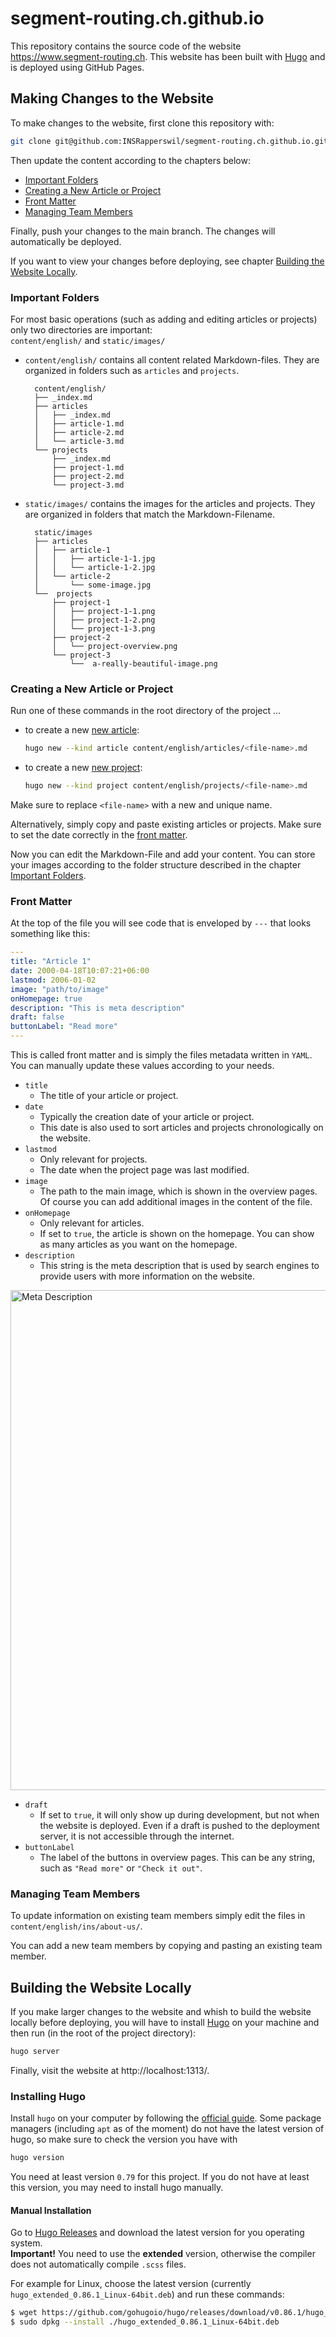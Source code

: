 # segment-routing.ch.github.io
This repository contains the source code of the website https://www.segment-routing.ch.
This website has been built with [Hugo](https://gohugo.io/) and is deployed using GitHub Pages.

## Making Changes to the Website
To make changes to the website, first clone this repository with:

```bash
git clone git@github.com:INSRapperswil/segment-routing.ch.github.io.git
```

Then update the content according to the chapters below:

- [Important Folders](#important-folders)
- [Creating a New Article or Project](#creating-a-new-article-or-project)
- [Front Matter](#front-matter)
- [Managing Team Members](#managing-team-members)

Finally, push your changes to the main branch. The changes will automatically be deployed.

If you want to view your changes before deploying, see chapter [Building the Website Locally](#building-the-website-locally).

### Important Folders
For most basic operations (such as adding and editing articles or projects) only two directories are important:  
`content/english/` and `static/images/`

- `content/english/` contains all content related Markdown-files. They are organized in folders such as `articles` and `projects`.

		content/english/
		├── _index.md
		├── articles
		│   ├── _index.md
		│   ├── article-1.md
		│   ├── article-2.md
		│   └── article-3.md
		└── projects
		    ├── _index.md
		    ├── project-1.md
		    ├── project-2.md
		    └── project-3.md
- `static/images/` contains the images for the articles and projects. They are organized in folders that match the Markdown-Filename.
		
		static/images	
		├── articles
		│   ├── article-1
		│   │   ├── article-1-1.jpg
		│   │   └── article-1-2.jpg
		│   └── article-2
		│       └── some-image.jpg
		└──  projects
		    ├── project-1
		    │   ├── project-1-1.png
		    │   ├── project-1-2.png
		    │   └── project-1-3.png
		    ├── project-2
		    │   └── project-overview.png
		    └── project-3
		        └──  a-really-beautiful-image.png

### Creating a New Article or Project
Run one of these commands in the root directory of the project ...
- to create a new <ins>new article</ins>:
	```bash
	hugo new --kind article content/english/articles/<file-name>.md
	```
- to create a new <ins>new project</ins>:
	```bash
	hugo new --kind project content/english/projects/<file-name>.md
	```
Make sure to replace `<file-name>` with a new and unique name.

Alternatively, simply copy and paste existing articles or projects. Make sure to set the date correctly in the [front matter](#front-matter).

Now you can edit the Markdown-File and add your content. You can store your images according to the folder structure described in the chapter [Important Folders](#important-folders).

### Front Matter
At the top of the file you will see code that is enveloped by `---` that looks something like this:
```yaml
---
title: "Article 1"
date: 2000-04-18T10:07:21+06:00
lastmod: 2006-01-02
image: "path/to/image"
onHomepage: true
description: "This is meta description"
draft: false
buttonLabel: "Read more"
---
```
This is called front matter and is simply the files metadata written in `YAML`.  You can manually update these values according to your needs.
- `title`
	- The title of your article or project.
- `date`
	- Typically the creation date of your article or project. 
	- This date is also used to sort articles and projects chronologically on the website.
- `lastmod`
	- Only relevant for projects. 
	- The date when the project page was last modified.
- `image`
	- The path to the main image, which is shown in the overview pages. Of course you can add additional images in the content of the file.
- `onHomepage`
	- Only relevant for articles.
	- If set to `true`, the article is shown on the homepage. You can show as many articles as you want on the homepage.
- `description`
	- This string is the meta description that is used by search engines to provide users with more information on the website.

<img src="https://raw.githubusercontent.com/INSRapperswil/segment-routing.ch.github.io/master/repo-img/meta-description.png" alt="Meta Description" width="800px"/>

- `draft`
	- If set to `true`, it will only show up during development, but not when the website is deployed. Even if a draft is pushed to the deployment server, it is not accessible through the internet.
- `buttonLabel`
	- The label of the buttons in overview pages. This can be any string, such as `"Read more"` or `"Check it out"`.

### Managing Team Members
To update information on existing team members simply edit the files in `content/english/ins/about-us/`.

You can add a new team members by copying and pasting an existing team member.

## Building the Website Locally
If you make larger changes to the website and whish to build the website locally before deploying, you will have to install [Hugo](https://gohugo.io/) on your machine and then run (in the root of the project directory):

```bash
hugo server
```

Finally, visit the website at http://localhost:1313/.

### Installing Hugo
Install `hugo` on your computer by following the [official guide](https://gohugo.io/getting-started/installing/).
Some package managers (including `apt` as of the moment) do not have the latest version of hugo, so make sure to check the version you have with
```bash
hugo version
```
You need at least version `0.79` for this project. If you do not have at least this version, you may need to install hugo manually.

#### Manual Installation
Go to [Hugo Releases](https://github.com/gohugoio/hugo/releases) and download the latest version for you operating system.  
**Important!** You need to use the **extended** version, otherwise the compiler does not automatically compile `.scss` files.

For example for Linux, choose the latest version (currently `hugo_extended_0.86.1_Linux-64bit.deb`) and run these commands:
```bash
$ wget https://github.com/gohugoio/hugo/releases/download/v0.86.1/hugo_extended_0.86.1_Linux-64bit.deb
$ sudo dpkg --install ./hugo_extended_0.86.1_Linux-64bit.deb
```
